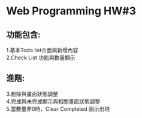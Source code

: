 # Web Programming HW#3

## 功能包含:
1.基本Todo list介面與新增內容<br>
2.Check List 功能與數量顯示<br>
## 進階:
3.刪除與畫面狀態調整<br>
4.完成與未完成顯示與相關畫面狀態調整<br>
5.當數量非0時，Clear Completed 圖示出現<br>
